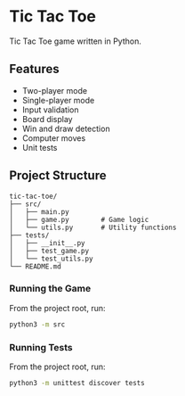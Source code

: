 # Tic Tac Toe

Tic Tac Toe game written in Python.

## Features

- Two-player mode
- Single-player mode
- Input validation
- Board display
- Win and draw detection
- Computer moves
- Unit tests

## Project Structure

```
tic-tac-toe/
├── src/
│   ├── main.py
│   ├── game.py        # Game logic
│   └── utils.py       # Utility functions
├── tests/
│   ├── __init__.py
│   ├── test_game.py 
│   └── test_utils.py
└── README.md
```

### Running the Game

From the project root, run:
```sh
python3 -m src
```

### Running Tests

From the project root, run:
```sh
python3 -m unittest discover tests
```